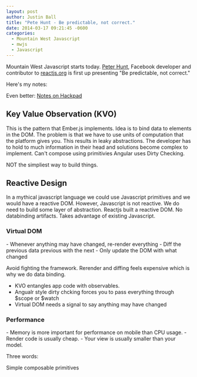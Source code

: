 ```yaml
---
layout: post
author: Justin Ball
title: "Pete Hunt - Be predictable, not correct."
date: 2014-03-17 09:21:45 -0600
categories:
  - Mountain West Javascript
  - mwjs
  - Javascript
---
```

Mountain West Javascript starts today. <a href="https://twitter.com/floydophone">Peter Hunt</a>, Facebook developer and contributor to
<a href="http://facebook.github.io/react/">reactjs.org</a> is first up presenting "Be predictable, not correct."

Here's my notes:

Even better: <a href="https://hackpad.com/Secrets-of-the-Virtual-DOM-ULWeSrnO3cF">Notes on Hackpad</a>

<h2>Key Value Observation (KVO)</h2>
This is the pattern that Ember.js implements. Idea is to bind data to elements in the DOM.
The problem is that we have to use units of computation that the platform gives you. This results in leaky abstractions. The developer
has to hold to much information in their head and solutions become complex to implement. Can't compose using primitivies
Angular uses Dirty Checking.

NOT the simpliest way to build things.

<h2>Reactive Design</h2>
In a mythical javascript language we could use Javascript primitives and we would have a reactive DOM.
However, Javascript is not reactive. We do need to build some layer of abstraction. Reactjs built a reactive DOM.
No databinding artifacts. Takes advantage of existing Javascript.

<h3>Virtual DOM</h3>
- Whenever anything may have changed, re-render everything
- Diff the previous data previous with the next
- Only update the DOM with what changed

Avoid fighting the framework. Rerender and diffing feels expensive which is why we do data binding.

- KVO entangles app code with observables.
- Angualr style dirty chcking forces you to pass everything through $scope or $watch
- Virtual DOM needs a signal to say anything may have changed

<h3>Performance</h3>
- Memory is more important for performance on mobile than CPU usage.
- Render code is usually cheap.
- Your view is usually smaller than your model.

<p>Three words:</p>
Simple composable primitives


